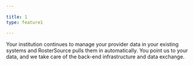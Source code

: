 ```yaml
---
 
title: 1
type: feature1
 
---
```


 Your institution continues to manage your provider data in your existing systems and RosterSource pulls them in automatically. You point us to your data, and we take care of the back-end infrastructure and data exchange.
